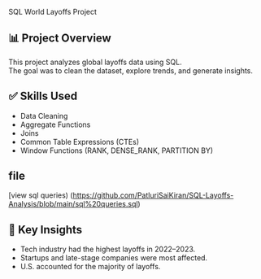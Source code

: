  SQL World Layoffs Project

## 📊 Project Overview
This project analyzes global layoffs data using SQL.  
The goal was to clean the dataset, explore trends, and generate insights.

## ✅ Skills Used
- Data Cleaning
- Aggregate Functions
- Joins
- Common Table Expressions (CTEs)
- Window Functions (RANK, DENSE_RANK, PARTITION BY)

## file 
 [view sql queries) (https://github.com/PatluriSaiKiran/SQL-Layoffs-Analysis/blob/main/sql%20queries.sql)

## 🚀 Key Insights
- Tech industry had the highest layoffs in 2022–2023.
- Startups and late-stage companies were most affected.
- U.S. accounted for the majority of layoffs.
